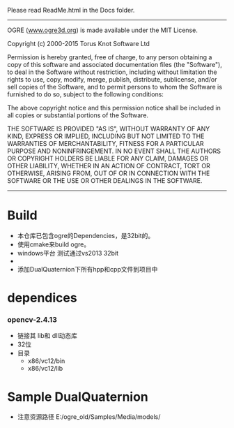 Please read ReadMe.html in the Docs folder.

-----

OGRE (www.ogre3d.org) is made available under the MIT License.

Copyright (c) 2000-2015 Torus Knot Software Ltd

Permission is hereby granted, free of charge, to any person obtaining a copy
of this software and associated documentation files (the "Software"), to deal
in the Software without restriction, including without limitation the rights
to use, copy, modify, merge, publish, distribute, sublicense, and/or sell
copies of the Software, and to permit persons to whom the Software is
furnished to do so, subject to the following conditions:

The above copyright notice and this permission notice shall be included in
all copies or substantial portions of the Software.

THE SOFTWARE IS PROVIDED "AS IS", WITHOUT WARRANTY OF ANY KIND, EXPRESS OR
IMPLIED, INCLUDING BUT NOT LIMITED TO THE WARRANTIES OF MERCHANTABILITY,
FITNESS FOR A PARTICULAR PURPOSE AND NONINFRINGEMENT. IN NO EVENT SHALL THE
AUTHORS OR COPYRIGHT HOLDERS BE LIABLE FOR ANY CLAIM, DAMAGES OR OTHER
LIABILITY, WHETHER IN AN ACTION OF CONTRACT, TORT OR OTHERWISE, ARISING FROM,
OUT OF OR IN CONNECTION WITH THE SOFTWARE OR THE USE OR OTHER DEALINGS IN
THE SOFTWARE.




-----

# Build

- 本仓库已包含ogre的Dependencies，是32bit的。
- 使用cmake来build ogre。
- windows平台 测试通过vs2013 32bit
- 
- 添加DualQuaternion下所有hpp和cpp文件到项目中


# dependices

### opencv-2.4.13

- 链接其 lib和 dll动态库
- 32位
- 目录
	- x86/vc12/bin
	- x86/vc12/lib
 
# Sample DualQuaternion

- 注意资源路径 E:/ogre_old/Samples/Media/models/

